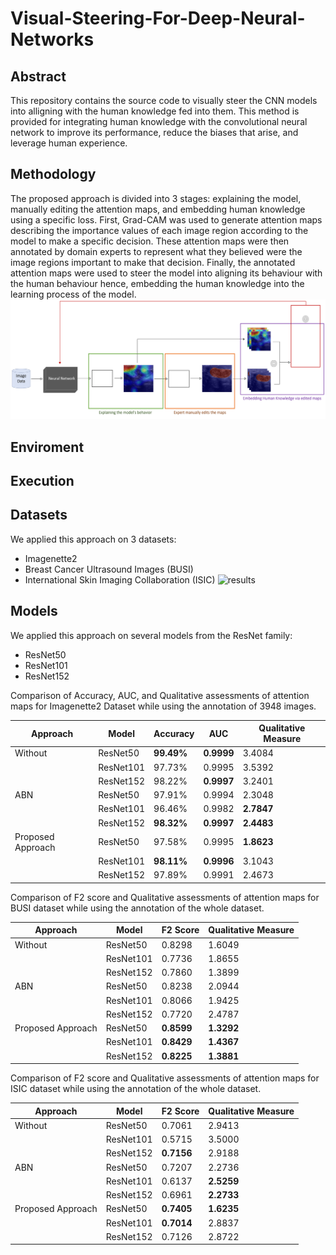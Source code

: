 # Visual-Steering-For-Deep-Neural-Networks

## Abstract
This repository contains the source code to visually steer the CNN models into alligning with the human knowledge fed into them.  This method is provided for integrating human knowledge with the convolutional neural network to improve its performance, reduce the biases that arise, and leverage human experience.

## Methodology
The proposed approach is divided into 3 stages: explaining the model, manually editing the attention maps, and embedding human knowledge using a specific loss. First, Grad-CAM was used to generate attention maps describing the importance values of each image region according to the model to make a specific decision. These attention maps were then annotated by domain experts to represent what they believed were the image regions important to make that decision. Finally, the annotated attention maps were used to steer the model into aligning its behaviour with the human behaviour hence, embedding the human knowledge into the learning process of the model.
![methodology diagram](./figures/methodology_diagram.png)

## Enviroment

## Execution


## Datasets
We applied this approach on 3 datasets:
- Imagenette2
- Breast Cancer Ultrasound Images (BUSI)
- International Skin Imaging Collaboration (ISIC)
![results](./figures/results.png)

## Models
We applied this approach on several models from the ResNet family:
- ResNet50
- ResNet101
- ResNet152

Comparison of Accuracy, AUC, and Qualitative assessments of attention maps for Imagenette2 Dataset while using the annotation of 3948 images.

| Approach                        | Model      | Accuracy   | AUC       | Qualitative Measure |
|---------------------------------|------------|------------|-----------|---------------------|
| Without                         | ResNet50   | **99.49%** | **0.9999**| 3.4084              |
|                                 | ResNet101  | 97.73%     | 0.9995    | 3.5392              |
|                                 | ResNet152  | 98.22%     | **0.9997**| 3.2401              |
| ABN                             | ResNet50   | 97.91%     | 0.9994    | 2.3048              |
|                                 | ResNet101  | 96.46%     | 0.9982    | **2.7847**          |
|                                 | ResNet152  | **98.32%** | **0.9997**| **2.4483**          |
| Proposed Approach               | ResNet50   | 97.58%     | 0.9995    | **1.8623**          |
|                                 | ResNet101  | **98.11%** | **0.9996**| 3.1043              |
|                                 | ResNet152  | 97.89%     | 0.9991    | 2.4673              |

Comparison of F2 score and Qualitative assessments of attention maps for BUSI dataset while using the annotation of the whole dataset.

| Approach                        | Model      | F2 Score   | Qualitative Measure |
|---------------------------------|------------|------------|---------------------|
| Without                         | ResNet50   | 0.8298     | 1.6049              |
|                                 | ResNet101  | 0.7736     | 1.8655              |
|                                 | ResNet152  | 0.7860     | 1.3899              |
| ABN                             | ResNet50   | 0.8238     | 2.0944              |
|                                 | ResNet101  | 0.8066     | 1.9425              |
|                                 | ResNet152  | 0.7720     | 2.4787              |
| Proposed Approach               | ResNet50   | **0.8599** | **1.3292**          |
|                                 | ResNet101  | **0.8429** | **1.4367**          |
|                                 | ResNet152  | **0.8225** | **1.3881**          |

Comparison of F2 score and Qualitative assessments of attention maps for ISIC dataset while using the annotation of the whole dataset.

| Approach                        | Model      | F2 Score   | Qualitative Measure |
|---------------------------------|------------|------------|---------------------|
| Without                         | ResNet50   | 0.7061     | 2.9413              |
|                                 | ResNet101  | 0.5715     | 3.5000              |
|                                 | ResNet152  | **0.7156** | 2.9188              |
| ABN                             | ResNet50   | 0.7207     | 2.2736              |
|                                 | ResNet101  | 0.6137     | **2.5259**          |
|                                 | ResNet152  | 0.6961     | **2.2733**          |
| Proposed Approach               | ResNet50   | **0.7405** | **1.6235**          |
|                                 | ResNet101  | **0.7014** | 2.8837              |
|                                 | ResNet152  | 0.7126     | 2.8722              |
